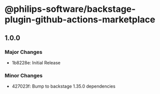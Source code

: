 # @philips-software/backstage-plugin-github-actions-marketplace

## 1.0.0

### Major Changes

- 1b8228e: Initial Release

### Minor Changes

- 427023f: Bump to backstage 1.35.0 dependencies
